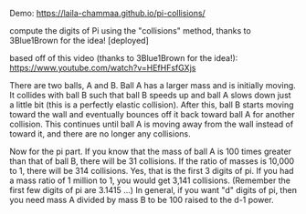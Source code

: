 Demo: https://laila-chammaa.github.io/pi-collisions/

compute the digits of Pi using the "collisions" method, thanks to 3Blue1Brown for the idea! [deployed]

based off of this video (thanks to 3Blue1Brown for the idea!): https://www.youtube.com/watch?v=HEfHFsfGXjs


There are two balls, A and B. Ball A has a larger mass and is initially moving. It collides with ball B such that ball B speeds up and ball A slows down just a little bit (this is a perfectly elastic collision). After this, ball B starts moving toward the wall and eventually bounces off it back toward ball A for another collision. This continues until ball A is moving away from the wall instead of toward it, and there are no longer any collisions.

Now for the pi part. If you know that the mass of ball A is 100 times greater than that of ball B, there will be 31 collisions. If the ratio of masses is 10,000 to 1, there will be 314 collisions. Yes, that is the first 3 digits of pi. If you had a mass ratio of 1 million to 1, you would get 3,141 collisions. (Remember the first few digits of pi are 3.1415 …) In general, if you want "d" digits of pi, then you need mass A divided by mass B to be 100 raised to the d-1 power.


